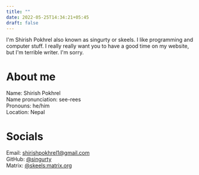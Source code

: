 ```yaml
---
title: ""
date: 2022-05-25T14:34:21+05:45
draft: false
---
```


I'm Shirish Pokhrel also known as singurty or skeels. I like programming and computer stuff. I really really want you to have a good time on my website, but I'm terrible writer. I'm sorry.

# About me
Name: Shirish Pokhrel  
Name pronunciation: see-rees  
Pronouns: he/him  
Location: Nepal

# Socials
Email: shirishpokhrel1@gmail.com  
GitHub: [@singurty](https://github.com/singurty)  
Matrix: [@skeels:matrix.org](https://matrix.to/#/@skeels:matrix.org)
